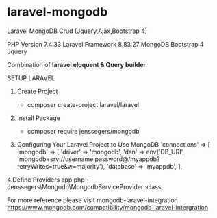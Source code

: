 # laravel-mongodb
Laravel MongoDB Crud (Jquery,Ajax,Bootstrap 4)

PHP Version 7.4.33
Laravel Framework 8.83.27
MongoDB
Bootstrap 4
Jquery

Combination of 
**laravel eloquent & Query builder**

SETUP LARAVEL
1. Create Project
   - composer create-project laravel/laravel

2. Install Package
   - composer require jenssegers/mongodb

3. Configuring Your Laravel Project to Use MongoDB
'connections' => [
  'mongodb' => [
        'driver' => 'mongodb',
        'dsn' => env('DB_URI', 'mongodb+srv://username:password@<atlas-cluster-uri>/myappdb?retryWrites=true&w=majority'),
        'database' => 'myappdb',
],

4.Define Providers  app.php 
     - Jenssegers\Mongodb\MongodbServiceProvider::class,

     
For more reference please visit mongodb-laravel-integration
https://www.mongodb.com/compatibility/mongodb-laravel-intergration

